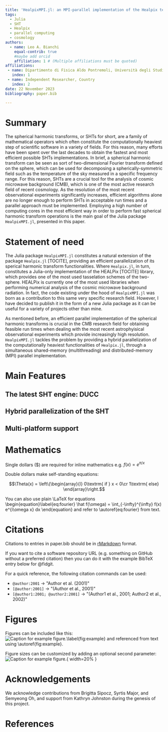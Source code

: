 ```yaml
---
title: 'HealpixMPI.jl: an MPI-parallel implementation of the Healpix tessellation scheme in Julia'
tags:
  - Julia
  - SHT
  - Healpix
  - parallel computing
  - cosmology
authors:
  - name: Leo A. Bianchi
    equal-contrib: true
    #maybe add orcid
    affiliation: 1 # (Multiple affiliations must be quoted)
affiliations:
 - name: Dipartimento di Fisica Aldo Pontremoli, Università degli Studi di Milano, Milan, Italy
   index: 1
 - name: Independent Researcher, Country
   index: 2
date: 22 November 2023
bibliography: paper.bib

---
```


# Summary

The spherical harmonic transforms, or SHTs for short, are a family of mathematical operators which often constitute the computationally heaviest step of scientific software in a variety of fields. For this reason, many efforts have been spent over the last decades to obtain the fastest and most efficient possible SHTs implementations.
In brief, a spherical harmonic transform can be seen as sort of two-dimensional Fourier transform defined on the sphere, which can be used for decomposing a spherically-symmetric field such as the temperature of the sky measured in a specific frequency range.
For this reason, SHTs are a crucial tool for the analysis of cosmic microwave background (CMB), which is one of the most active research field of recent cosmology.
As the resolution of the most recent observational experiments significantly increases, efficient algorithms alone are no longer enough to perform SHTs in acceptable run times and a parallel approach must be implemented.
Employing a high number of computing cores in the most efficient way in order to perform fast spherical harmonic transform operations is the main goal of the Julia package `HealpixMPI.jl`, presented in this paper.


# Statement of need

The Julia package `HealpixMPI.jl` constitutes a natural extension of the package
`Healpix.jl` [TOCITE], providing an efficient parallelization of its sperical harmonic
transform functionalities.
Where `Healpix.jl`, in turn, constitutes a Julia-only implementation of the HEALPix [TOCITE]
library, which provides one of the most used tasselation schemes of the two-sphere.
HEALPix is currently one of the most used libraries when performing numerical analysis of
the cosmic microwave background radiation.
In fact, the code existing under the hood of `HealpixMPI.jl` was born as a contribution to this
same very specific research field. However, I have decided to publish it in the form
of a new Julia package as it can be useful for a variety of projects other than mine.

As mentioned before, an efficient parallel implementation of the spherical harmonic
transforms is crucial in the CMB research field for obtaining feasible run times
when dealing with the most recent astrophyisical observational experiments which
provide increasingly high resolution.
`HealpixMPI.jl` tackles the problem by providing a hybrid parallelization of the
computationally heaviest functionalities of `Healpix.jl`, through a simultaneous
shared-memory (multithreading) and distributed-memory (MPI) parallel implementation.

# Main Features

## The latest SHT engine: DUCC

## Hybrid parallelization of the SHT

## Multi-platform support


# Mathematics

Single dollars ($) are required for inline mathematics e.g. $f(x) = e^{\pi/x}$

Double dollars make self-standing equations:

$$\Theta(x) = \left\{\begin{array}{l}
0\textrm{ if } x < 0\cr
1\textrm{ else}
\end{array}\right.$$

You can also use plain \LaTeX for equations
\begin{equation}\label{eq:fourier}
\hat f(\omega) = \int_{-\infty}^{\infty} f(x) e^{i\omega x} dx
\end{equation}
and refer to \autoref{eq:fourier} from text.

# Citations

Citations to entries in paper.bib should be in
[rMarkdown](http://rmarkdown.rstudio.com/authoring_bibliographies_and_citations.html)
format.

If you want to cite a software repository URL (e.g. something on GitHub without a preferred
citation) then you can do it with the example BibTeX entry below for @fidgit.

For a quick reference, the following citation commands can be used:
- `@author:2001`  ->  "Author et al. (2001)"
- `[@author:2001]` -> "(Author et al., 2001)"
- `[@author1:2001; @author2:2001]` -> "(Author1 et al., 2001; Author2 et al., 2002)"

# Figures

Figures can be included like this:
![Caption for example figure.\label{fig:example}](figure.png)
and referenced from text using \autoref{fig:example}.

Figure sizes can be customized by adding an optional second parameter:
![Caption for example figure.](figure.png){ width=20% }

# Acknowledgements

We acknowledge contributions from Brigitta Sipocz, Syrtis Major, and Semyeong
Oh, and support from Kathryn Johnston during the genesis of this project.

# References
